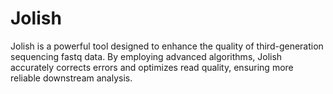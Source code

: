 # Jolish
Jolish is a powerful tool designed to enhance the quality of third-generation sequencing fastq data. By employing advanced algorithms, Jolish accurately corrects errors and optimizes read quality, ensuring more reliable downstream analysis.
